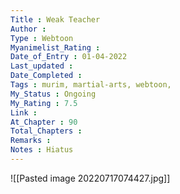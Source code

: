 ```yaml
---
Title : Weak Teacher
Author : 
Type : Webtoon
Myanimelist_Rating : 
Date_of_Entry : 01-04-2022
Last_updated : 
Date_Completed : 
Tags : murim, martial-arts, webtoon,
My_Status : Ongoing
My_Rating : 7.5
Link : 
At_Chapter : 90
Total_Chapters : 
Remarks : 
Notes : Hiatus
---
```

![[Pasted image 20220717074427.jpg]]